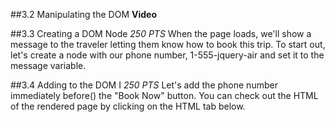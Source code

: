 ##3.2 Manipulating the DOM
**Video**

##3.3 Creating a DOM Node
_250 PTS_
When the page loads, we'll show a message to the traveler letting them know how to book this trip. To start out, let's create a <span> node with our phone number, 1-555-jquery-air and set it to the message variable.

##3.4 Adding to the DOM I 
_250 PTS_
Let's add the phone number immediately before() the "Book Now" button. You can check out the HTML of the rendered page by clicking on the HTML tab below.
